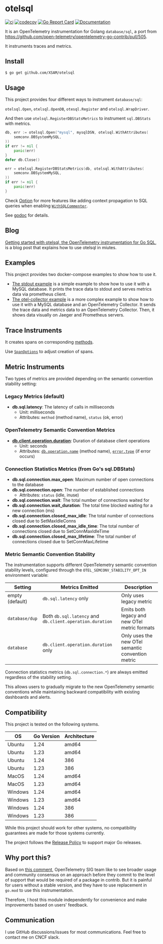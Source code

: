 # otelsql

[![ci](https://github.com/XSAM/otelsql/actions/workflows/ci.yaml/badge.svg?branch=main)](https://github.com/XSAM/otelsql/actions/workflows/ci.yaml)
[![codecov](https://codecov.io/gh/XSAM/otelsql/branch/main/graph/badge.svg?token=21S08PK9K0)](https://codecov.io/gh/XSAM/otelsql)
[![Go Report Card](https://goreportcard.com/badge/github.com/XSAM/otelsql)](https://goreportcard.com/report/github.com/XSAM/otelsql)
[![Documentation](https://godoc.org/github.com/XSAM/otelsql?status.svg)](https://pkg.go.dev/mod/github.com/XSAM/otelsql)

It is an OpenTelemetry instrumentation for Golang `database/sql`, a port from https://github.com/open-telemetry/opentelemetry-go-contrib/pull/505.

It instruments traces and metrics.

## Install

```bash
$ go get github.com/XSAM/otelsql
```

## Usage

This project provides four different ways to instrument `database/sql`:

`otelsql.Open`, `otelsql.OpenDB`, `otesql.Register` and `otelsql.WrapDriver`.

And then use `otelsql.RegisterDBStatsMetrics` to instrument `sql.DBStats` with metrics.

```go
db, err := otelsql.Open("mysql", mysqlDSN, otelsql.WithAttributes(
	semconv.DBSystemMySQL,
))
if err != nil {
	panic(err)
}
defer db.Close()

err = otelsql.RegisterDBStatsMetrics(db, otelsql.WithAttributes(
	semconv.DBSystemMySQL,
))
if err != nil {
	panic(err)
}
```

Check [Option](https://pkg.go.dev/github.com/XSAM/otelsql#Option) for more features like adding context propagation to SQL queries when enabling [`WithSQLCommenter`](https://pkg.go.dev/github.com/XSAM/otelsql#WithSQLCommenter).

See [godoc](https://pkg.go.dev/mod/github.com/XSAM/otelsql) for details.

## Blog

[Getting started with otelsql, the OpenTelemetry instrumentation for Go SQL](https://opentelemetry.io/blog/2024/getting-started-with-otelsql), is a blog post that explains how to use otelsql in miutes.

## Examples

This project provides two docker-compose examples to show how to use it.

- [The stdout example](example/stdout) is a simple example to show how to use it with a MySQL database. It prints the trace data to stdout and serves metrics data via prometheus client.
- [The otel-collector example](example/otel-collector) is a more complex example to show how to use it with a MySQL database and an OpenTelemetry Collector. It sends the trace data and metrics data to an OpenTelemetry Collector. Then, it shows data visually on Jaeger and Prometheus servers.

## Trace Instruments

It creates spans on corresponding [methods](https://pkg.go.dev/github.com/XSAM/otelsql#Method).

Use [`SpanOptions`](https://pkg.go.dev/github.com/XSAM/otelsql#SpanOptions) to adjust creation of spans.

## Metric Instruments

Two types of metrics are provided depending on the semantic convention stability setting:

### Legacy Metrics (default)
- **db.sql.latency**: The latency of calls in milliseconds
  - Unit: milliseconds
  - Attributes: `method` (method name), `status` (ok, error)

### OpenTelemetry Semantic Convention Metrics
- [**db.client.operation.duration**](https://github.com/open-telemetry/semantic-conventions/blob/v1.32.0/docs/database/database-metrics.md#metric-dbclientoperationduration): Duration of database client operations
  - Unit: seconds
  - Attributes: [`db.operation.name`](https://github.com/open-telemetry/semantic-conventions/blob/v1.32.0/docs/attributes-registry/db.md#db-operation-name) (method name), [`error.type`](https://github.com/open-telemetry/semantic-conventions/blob/v1.32.0/docs/attributes-registry/error.md#error-type) (if error occurs)

### Connection Statistics Metrics (from Go's sql.DBStats)
- **db.sql.connection.max_open**: Maximum number of open connections to the database
- **db.sql.connection.open**: The number of established connections
  - Attributes: `status` (idle, inuse)
- **db.sql.connection.wait**: The total number of connections waited for
- **db.sql.connection.wait_duration**: The total time blocked waiting for a new connection (ms)
- **db.sql.connection.closed_max_idle**: The total number of connections closed due to SetMaxIdleConns
- **db.sql.connection.closed_max_idle_time**: The total number of connections closed due to SetConnMaxIdleTime
- **db.sql.connection.closed_max_lifetime**: The total number of connections closed due to SetConnMaxLifetime

### Metric Semantic Convention Stability

The instrumentation supports different OpenTelemetry semantic convention stability levels, configured through the `OTEL_SEMCONV_STABILITY_OPT_IN` environment variable:

| Setting | Metrics Emitted | Description |
|---------|----------------|-------------|
| empty (default) | `db.sql.latency` only | Only uses legacy metric|
| `database/dup` | Both `db.sql.latency` and `db.client.operation.duration` | Emits both legacy and new OTel metric formats |
| `database` | `db.client.operation.duration` only | Only uses the new OTel semantic convention metric |

Connection statistics metrics (`db.sql.connection.*`) are always emitted regardless of the stability setting.

This allows users to gradually migrate to the new OpenTelemetry semantic conventions while maintaining backward compatibility with existing dashboards and alerts.

## Compatibility

This project is tested on the following systems.

| OS      | Go Version | Architecture |
| ------- | ---------- | ------------ |
| Ubuntu  | 1.24       | amd64        |
| Ubuntu  | 1.23       | amd64        |
| Ubuntu  | 1.24       | 386          |
| Ubuntu  | 1.23       | 386          |
| MacOS   | 1.24       | amd64        |
| MacOS   | 1.23       | amd64        |
| Windows | 1.24       | amd64        |
| Windows | 1.23       | amd64        |
| Windows | 1.24       | 386          |
| Windows | 1.23       | 386          |

While this project should work for other systems, no compatibility guarantees
are made for those systems currently.

The project follows the [Release Policy](https://golang.org/doc/devel/release#policy) to support major Go releases.

## Why port this?

Based on [this comment](https://github.com/open-telemetry/opentelemetry-go-contrib/pull/505#issuecomment-800452510), OpenTelemetry SIG team like to see broader usage and community consensus on an approach before they commit to the level of support that would be required of a package in contrib. But it is painful for users without a stable version, and they have to use replacement in `go.mod` to use this instrumentation.

Therefore, I host this module independently for convenience and make improvements based on users' feedback.

## Communication

I use GitHub discussions/issues for most communications. Feel free to contact me on CNCF slack.
